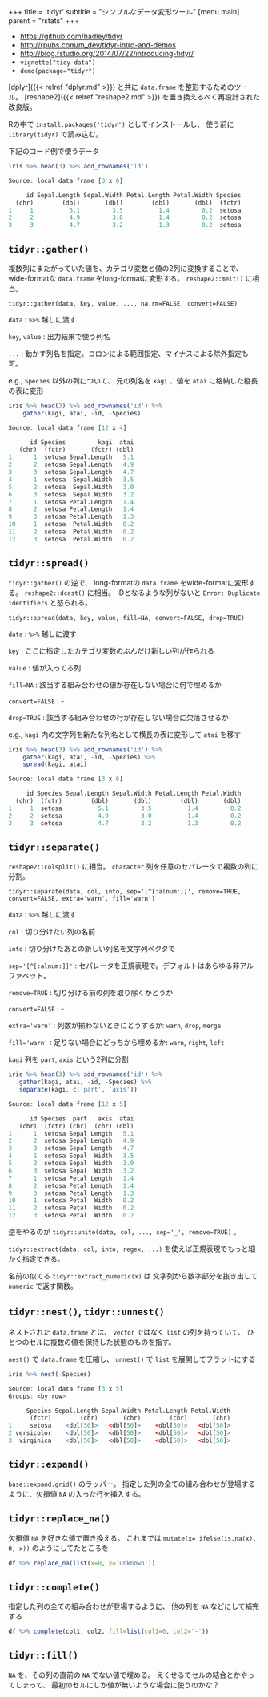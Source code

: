 +++
title = 'tidyr'
subtitle = "シンプルなデータ変形ツール"
[menu.main]
  parent = "rstats"
+++

-   <https://github.com/hadley/tidyr>
-   <http://rpubs.com/m_dev/tidyr-intro-and-demos>
-   <http://blog.rstudio.org/2014/07/22/introducing-tidyr/>
-   `vignette("tidy-data")`
-   `demo(package="tidyr")`

[dplyr]({{< relref "dplyr.md" >}}) と共に `data.frame` を整形するためのツール。
[reshape2]({{< relref "reshape2.md" >}}) を置き換えるべく再設計された改良版。

Rの中で `install.packages('tidyr')` としてインストールし、
使う前に `library(tidyr)` で読み込む。

下記のコード例で使うデータ

```r
iris %>% head(3) %>% add_rownames('id')

Source: local data frame [3 x 6]

     id Sepal.Length Sepal.Width Petal.Length Petal.Width Species
  (chr)        (dbl)       (dbl)        (dbl)       (dbl)  (fctr)
1     1          5.1         3.5          1.4         0.2  setosa
2     2          4.9         3.0          1.4         0.2  setosa
3     3          4.7         3.2          1.3         0.2  setosa
```

## `tidyr::gather()`

複数列にまたがっていた値を、カテゴリ変数と値の2列に変換することで、
wide-formatな `data.frame` をlong-formatに変形する。
`reshape2::melt()` に相当。

`tidyr::gather(data, key, value, ..., na.rm=FALSE, convert=FALSE)`

`data`
:   `%>%` 越しに渡す

`key`, `value`
:   出力結果で使う列名

`...`
:   動かす列名を指定。コロンによる範囲指定、マイナスによる除外指定も可。

e.g., `Species` 以外の列について、
元の列名を `kagi` 、値を `atai` に格納した縦長の表に変形

```r
iris %>% head(3) %>% add_rownames('id') %>%
    gather(kagi, atai, -id, -Species)

Source: local data frame [12 x 4]

      id Species         kagi  atai
   (chr)  (fctr)       (fctr) (dbl)
1      1  setosa Sepal.Length   5.1
2      2  setosa Sepal.Length   4.9
3      3  setosa Sepal.Length   4.7
4      1  setosa  Sepal.Width   3.5
5      2  setosa  Sepal.Width   3.0
6      3  setosa  Sepal.Width   3.2
7      1  setosa Petal.Length   1.4
8      2  setosa Petal.Length   1.4
9      3  setosa Petal.Length   1.3
10     1  setosa  Petal.Width   0.2
11     2  setosa  Petal.Width   0.2
12     3  setosa  Petal.Width   0.2
```

## `tidyr::spread()`

`tidyr::gather()` の逆で、
long-formatの `data.frame` をwide-formatに変形する。
`reshape2::dcast()` に相当。
IDとなるような列がないと `Error: Duplicate identifiers` と怒られる。

`tidyr::spread(data, key, value, fill=NA, convert=FALSE, drop=TRUE)`

`data`
:   `%>%` 越しに渡す

`key`
:   ここに指定したカテゴリ変数のぶんだけ新しい列が作られる

`value`
:   値が入ってる列

`fill=NA`
:   該当する組み合わせの値が存在しない場合に何で埋めるか

`convert=FALSE`
:   -

`drop=TRUE`
:   該当する組み合わせの行が存在しない場合に欠落させるか

e.g., `kagi` 内の文字列を新たな列名として横長の表に変形して `atai` を移す

```r
iris %>% head(3) %>% add_rownames('id') %>%
    gather(kagi, atai, -id, -Species) %>%
    spread(kagi, atai)

Source: local data frame [3 x 6]

     id Species Sepal.Length Sepal.Width Petal.Length Petal.Width
  (chr)  (fctr)        (dbl)       (dbl)        (dbl)       (dbl)
1     1  setosa          5.1         3.5          1.4         0.2
2     2  setosa          4.9         3.0          1.4         0.2
3     3  setosa          4.7         3.2          1.3         0.2
```

## `tidyr::separate()`

`reshape2::colsplit()` に相当。
`character` 列を任意のセパレータで複数の列に分割。

`tidyr::separate(data, col, into, sep='[^[:alnum:]]', remove=TRUE, convert=FALSE, extra='warn', fill='warn')`

`data`
:   `%>%` 越しに渡す

`col`
:   切り分けたい列の名前

`into`
:   切り分けたあとの新しい列名を文字列ベクタで

`sep='[^[:alnum:]]'`
:   セパレータを正規表現で。デフォルトはあらゆる非アルファベット。

`remove=TRUE`
:   切り分ける前の列を取り除くかどうか

`convert=FALSE`
:   -

`extra='warn'`
:   列数が揃わないときにどうするか: `warn`, `drop`, `merge`

`fill='warn'`
:   足りない場合にどっちから埋めるか: `warn`, `right`, `left`

`kagi` 列を `part`, `axis` という2列に分割

```r
iris %>% head(3) %>% add_rownames('id') %>%
   gather(kagi, atai, -id, -Species) %>%
   separate(kagi, c('part', 'axis'))

Source: local data frame [12 x 5]

      id Species  part   axis  atai
   (chr)  (fctr) (chr)  (chr) (dbl)
1      1  setosa Sepal Length   5.1
2      2  setosa Sepal Length   4.9
3      3  setosa Sepal Length   4.7
4      1  setosa Sepal  Width   3.5
5      2  setosa Sepal  Width   3.0
6      3  setosa Sepal  Width   3.2
7      1  setosa Petal Length   1.4
8      2  setosa Petal Length   1.4
9      3  setosa Petal Length   1.3
10     1  setosa Petal  Width   0.2
11     2  setosa Petal  Width   0.2
12     3  setosa Petal  Width   0.2
```

逆をやるのが `tidyr::unite(data, col, ..., sep='_', remove=TRUE)` 。

`tidyr::extract(data, col, into, regex, ...)`
を使えば正規表現でもっと細かく指定できる。

名前の似てる `tidyr::extract_numeric(x)` は
文字列から数字部分を抜き出して `numeric` で返す関数。

## `tidyr::nest()`, `tidyr::unnest()`

ネストされた `data.frame` とは、
`vector` ではなく `list` の列を持っていて、
ひとつのセルに複数の値を保持した状態のものを指す。

`nest()` で `data.frame` を圧縮し、
`unnest()` で `list` を展開してフラットにする

```r
iris %>% nest(-Species)

Source: local data frame [3 x 5]
Groups: <by row>

     Species Sepal.Length Sepal.Width Petal.Length Petal.Width
      (fctr)        (chr)       (chr)        (chr)       (chr)
1     setosa    <dbl[50]>   <dbl[50]>    <dbl[50]>   <dbl[50]>
2 versicolor    <dbl[50]>   <dbl[50]>    <dbl[50]>   <dbl[50]>
3  virginica    <dbl[50]>   <dbl[50]>    <dbl[50]>   <dbl[50]>
```

## `tidyr::expand()`

`base::expand.grid()` のラッパー。
指定した列の全ての組み合わせが登場するように、欠損値 `NA` の入った行を挿入する。

## `tidyr::replace_na()`

欠損値 `NA` を好きな値で置き換える。
これまでは `mutate(x= ifelse(is.na(x), 0, x))` のようにしてたところを

```r
df %>% replace_na(list(x=0, y='unknown'))
```

## `tidyr::complete()`

指定した列の全ての組み合わせが登場するように、
他の列を `NA` などにして補完する

```r
df %>% complete(col1, col2, fill=list(col1=0, col2='-'))
```

## `tidyr::fill()`

`NA` を、その列の直前の `NA` でない値で埋める。
えくせるでセルの結合とかやってしまって、
最初のセルにしか値が無いような場合に使うのかな？
